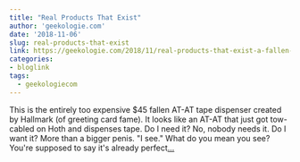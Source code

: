 ```yaml
---
title: "Real Products That Exist"
author: 'geekologie.com'
date: '2018-11-06'
slug: real-products-that-exist
link: https://geekologie.com/2018/11/real-products-that-exist-a-fallen-at-at.php
categories:
- bloglink
tags:
  - geekologiecom
---
```


This is the entirely too expensive $45 fallen AT-AT tape dispenser created by Hallmark (of greeting card fame). It looks like an AT-AT that just got tow-cabled on Hoth and dispenses tape. Do I need it? No, nobody needs it. Do I want it? More than a bigger penis. "I see." What do you mean you see? You're supposed to say it's already perfect[... <i class="fas fa-external-link-alt"></i>](https://geekologie.com/2018/11/real-products-that-exist-a-fallen-at-at.php)

